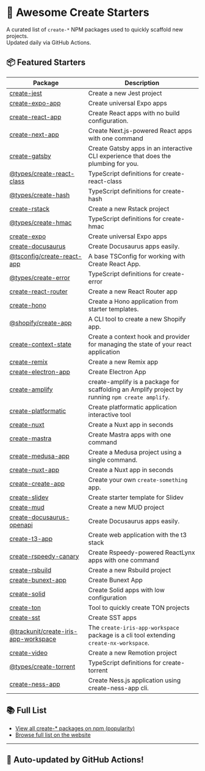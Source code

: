 # 🌱 Awesome Create Starters

A curated list of `create-*` NPM packages used to quickly scaffold new projects.  
Updated daily via GitHub Actions.

## 📦 Featured Starters

| Package | Description |
| ------- | ----------- |
| [create-jest](https://www.npmjs.com/package/create-jest) | Create a new Jest project |
| [create-expo-app](https://www.npmjs.com/package/create-expo-app) | Create universal Expo apps |
| [create-react-app](https://www.npmjs.com/package/create-react-app) | Create React apps with no build configuration. |
| [create-next-app](https://www.npmjs.com/package/create-next-app) | Create Next.js-powered React apps with one command |
| [create-gatsby](https://www.npmjs.com/package/create-gatsby) | Create Gatsby apps in an interactive CLI experience that does the plumbing for you. |
| [@types/create-react-class](https://www.npmjs.com/package/@types/create-react-class) | TypeScript definitions for create-react-class |
| [@types/create-hash](https://www.npmjs.com/package/@types/create-hash) | TypeScript definitions for create-hash |
| [create-rstack](https://www.npmjs.com/package/create-rstack) | Create a new Rstack project |
| [@types/create-hmac](https://www.npmjs.com/package/@types/create-hmac) | TypeScript definitions for create-hmac |
| [create-expo](https://www.npmjs.com/package/create-expo) | Create universal Expo apps |
| [create-docusaurus](https://www.npmjs.com/package/create-docusaurus) | Create Docusaurus apps easily. |
| [@tsconfig/create-react-app](https://www.npmjs.com/package/@tsconfig/create-react-app) | A base TSConfig for working with Create React App. |
| [@types/create-error](https://www.npmjs.com/package/@types/create-error) | TypeScript definitions for create-error |
| [create-react-router](https://www.npmjs.com/package/create-react-router) | Create a new React Router app |
| [create-hono](https://www.npmjs.com/package/create-hono) | Create a Hono application from starter templates. |
| [@shopify/create-app](https://www.npmjs.com/package/@shopify/create-app) | A CLI tool to create a new Shopify app. |
| [create-context-state](https://www.npmjs.com/package/create-context-state) | Create a context hook and provider for managing the state of your react application |
| [create-remix](https://www.npmjs.com/package/create-remix) | Create a new Remix app |
| [create-electron-app](https://www.npmjs.com/package/create-electron-app) | Create Electron App |
| [create-amplify](https://www.npmjs.com/package/create-amplify) | create-amplify is a package for scaffolding an Amplify project by running `npm create amplify`. |
| [create-platformatic](https://www.npmjs.com/package/create-platformatic) | Create platformatic application interactive tool |
| [create-nuxt](https://www.npmjs.com/package/create-nuxt) | Create a Nuxt app in seconds |
| [create-mastra](https://www.npmjs.com/package/create-mastra) | Create Mastra apps with one command |
| [create-medusa-app](https://www.npmjs.com/package/create-medusa-app) | Create a Medusa project using a single command. |
| [create-nuxt-app](https://www.npmjs.com/package/create-nuxt-app) | Create a Nuxt app in seconds |
| [create-create-app](https://www.npmjs.com/package/create-create-app) | Create your own `create-something` app. |
| [create-slidev](https://www.npmjs.com/package/create-slidev) | Create starter template for Slidev |
| [create-mud](https://www.npmjs.com/package/create-mud) | Create a new MUD project |
| [create-docusaurus-openapi](https://www.npmjs.com/package/create-docusaurus-openapi) | Create Docusaurus apps easily. |
| [create-t3-app](https://www.npmjs.com/package/create-t3-app) | Create web application with the t3 stack |
| [create-rspeedy-canary](https://www.npmjs.com/package/create-rspeedy-canary) | Create Rspeedy-powered ReactLynx apps with one command |
| [create-rsbuild](https://www.npmjs.com/package/create-rsbuild) | Create a new Rsbuild project |
| [create-bunext-app](https://www.npmjs.com/package/create-bunext-app) | Create Bunext App |
| [create-solid](https://www.npmjs.com/package/create-solid) | Create Solid apps with low configuration |
| [create-ton](https://www.npmjs.com/package/create-ton) | Tool to quickly create TON projects |
| [create-sst](https://www.npmjs.com/package/create-sst) | Create SST apps |
| [@trackunit/create-iris-app-workspace](https://www.npmjs.com/package/@trackunit/create-iris-app-workspace) | The `create-iris-app-workspace` package is a cli tool extending `create-nx-workspace`. |
| [create-video](https://www.npmjs.com/package/create-video) | Create a new Remotion project |
| [@types/create-torrent](https://www.npmjs.com/package/@types/create-torrent) | TypeScript definitions for create-torrent |
| [create-ness-app](https://www.npmjs.com/package/create-ness-app) | Create Ness.js application using create-ness-app cli. |

## 📚 Full List

- [View all create-* packages on npm (popularity)](https://www.npmjs.com/search?q=create-&ranking=popularity)
- [Browse full list on the website](https://project42da.github.io/awesome-create-starters/)

---

## 🤖 Auto-updated by GitHub Actions!
